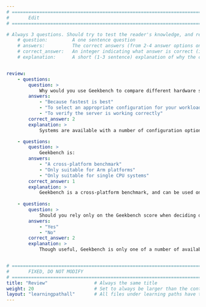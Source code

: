 ```yaml
---
# ================================================================================
#       Edit
# ================================================================================

# Always 3 questions. Should try to test the reader's knowledge, and reinforce the key points you want them to remember.
    # question:         A one sentence question
    # answers:          The correct answers (from 2-4 answer options only). Should be surrounded by quotes.
    # correct_answer:   An integer indicating what answer is correct (index starts from 0)
    # explanation:      A short (1-3 sentence) explanation of why the correct answer is correct. Can add additional context if desired


review:
    - questions:
        question: >
            Why would you use Geekbench to compare different hardware systems and configurations?
        answers:
            - "Because fastest is best"
            - "To select an appropriate configuration for your workload"
            - "To verify the server is working correctly"
        correct_answer: 2
        explanation: >
            Systems are available with a number of configuration options. It is best to select an appropriate configuration to balance cost and performance.

    - questions:
        question: >
            Geekbench is:
        answers:
            - "A cross-platform benchmark"
            - "Only suitable for Arm platforms"
            - "Only suitable for single CPU systems"
        correct_answer: 1
        explanation: >
            Geekbench is a cross-platform benchmark, and can be used on single and multi-core systems.
               
    - questions:
        question: >
            Should you rely only on the Geekbench score when deciding on your server configuration?
        answers:
            - "Yes"
            - "No"
        correct_answer: 2
        explanation: >
            Though useful, Geekbench is only one of a number of available benchmarks. See other learning paths to see how to run and benchmark other applications.


# ================================================================================
#       FIXED, DO NOT MODIFY
# ================================================================================
title: "Review"                 # Always the same title
weight: 20                      # Set to always be larger than the content in this path
layout: "learningpathall"       # All files under learning paths have this same wrapper
---
```

